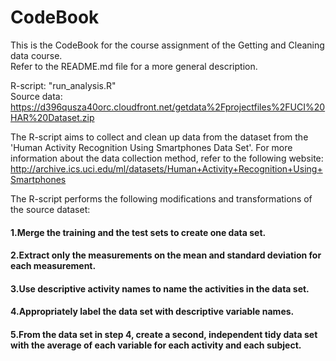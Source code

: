# CodeBook

This is the CodeBook for the course assignment of the Getting and Cleaning data course.<br>
Refer to the README.md file for a more general description. <br>

R-script: "run_analysis.R" <br>
Source data: https://d396qusza40orc.cloudfront.net/getdata%2Fprojectfiles%2FUCI%20HAR%20Dataset.zip <br>

The R-script aims to collect and clean up data from the dataset from the 'Human Activity Recognition Using Smartphones Data Set'. 
For more information about the data collection method, refer to the following website: 
http://archive.ics.uci.edu/ml/datasets/Human+Activity+Recognition+Using+Smartphones <br>

The R-script performs the following modifications and transformations of the source dataset:<br>
<h4>1.Merge the training and the test sets to create one data set.</h4>
  
<h4>2.Extract only the measurements on the mean and standard deviation for each measurement. </h4>

<h4>3.Use descriptive activity names to name the activities in the data set.</h4>

<h4>4.Appropriately label the data set with descriptive variable names. </h4>

<h4>5.From the data set in step 4, create a second, independent tidy data set with the average of each 
variable for each activity and each subject.</h4>
